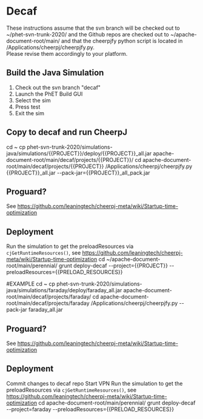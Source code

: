 # Decaf

These instructions assume that the svn branch will be checked out to ~/phet-svn-trunk-2020/ and the Github repos are 
checked out to ~/apache-document-root/main/ and that the cheerpjfy python script is located in /Applications/cheerpj/cheerpjfy.py.  
Please revise them accordingly to your platform.

## Build the Java Simulation

1. Check out the svn branch "decaf"
2. Launch the PhET Build GUI
3. Select the sim
4. Press test
5. Exit the sim

## Copy to decaf and run CheerpJ
cd ~
cp phet-svn-trunk-2020/simulations-java/simulations/{{PROJECT}}/deploy/{{PROJECT}}_all.jar apache-document-root/main/decaf/projects/{{PROJECT}}/
cd apache-document-root/main/decaf/projects/{{PROJECT}}
/Applications/cheerpj/cheerpjfy.py {{PROJECT}}_all.jar --pack-jar={{PROJECT}}_all_pack.jar 

## Proguard?
See https://github.com/leaningtech/cheerpj-meta/wiki/Startup-time-optimization

## Deployment
Run the simulation to get the preloadResources via `cjGetRuntimeResources()`, see https://github.com/leaningtech/cheerpj-meta/wiki/Startup-time-optimization
cd ~/apache-document-root/main/perennial/
grunt deploy-decaf --project={{PROJECT}} --preloadResources={{PRELOAD_RESOURCES}}


#EXAMPLE
cd ~
cp phet-svn-trunk-2020/simulations-java/simulations/faraday/deploy/faraday_all.jar apache-document-root/main/decaf/projects/faraday/
cd apache-document-root/main/decaf/projects/faraday
/Applications/cheerpj/cheerpjfy.py --pack-jar faraday_all.jar

## Proguard?
See https://github.com/leaningtech/cheerpj-meta/wiki/Startup-time-optimization

## Deployment
Commit changes to decaf repo
Start VPN
Run the simulation to get the preloadResources via `cjGetRuntimeResources()`, see https://github.com/leaningtech/cheerpj-meta/wiki/Startup-time-optimization
cd apache-document-root/main/perennial/
grunt deploy-decaf --project=faraday --preloadResources={{PRELOAD_RESOURCES}}
